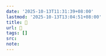 ```yaml
---
date: '2025-10-13T11:31:39+08:00'
lastmod: '2025-10-13T13:04:51+08:00'
title: 󰪎
url: 󰪎
tags: []
src:
note:
---
```

